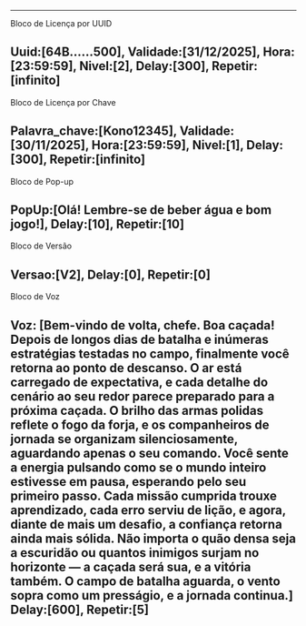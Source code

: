 
---
Bloco de Licença por UUID

Uuid:[64B......500],
Validade:[31/12/2025],
Hora:[23:59:59],
Nivel:[2],
Delay:[300],
Repetir:[infinito]
---


Bloco de Licença por Chave

Palavra_chave:[Kono12345],
Validade:[30/11/2025],
Hora:[23:59:59],
Nivel:[1],
Delay:[300],
Repetir:[infinito]
---


Bloco de Pop-up

PopUp:[Olá! Lembre-se de beber água e bom jogo!],
Delay:[10],
Repetir:[10]
---


Bloco de Versão

Versao:[V2],
Delay:[0],
Repetir:[0]
---


Bloco de Voz

Voz: [Bem-vindo de volta, chefe. Boa caçada! Depois de longos dias de batalha e inúmeras estratégias testadas no campo, finalmente você retorna ao ponto de descanso. O ar está carregado de expectativa, e cada detalhe do cenário ao seu redor parece preparado para a próxima caçada. O brilho das armas polidas reflete o fogo da forja, e os companheiros de jornada se organizam silenciosamente, aguardando apenas o seu comando. Você sente a energia pulsando como se o mundo inteiro estivesse em pausa, esperando pelo seu primeiro passo. Cada missão cumprida trouxe aprendizado, cada erro serviu de lição, e agora, diante de mais um desafio, a confiança retorna ainda mais sólida. Não importa o quão densa seja a escuridão ou quantos inimigos surjam no horizonte — a caçada será sua, e a vitória também. O campo de batalha aguarda, o vento sopra como um presságio, e a jornada continua.]
Delay:[600],
Repetir:[5]
---
